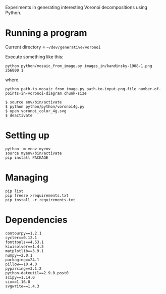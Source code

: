Experiments in generating interesting Voronoi decompositions using Python.


# Running a program


Current directory = `~/dev/generative/voronoi`

Execute something like this:

```
python python/mosaic_from_image.py images_in/kandinsky-1908-1.png 256000 1
```

where

```
python path-to-mosaic_from_image.py path-to-input-png-file number-of-points-in-voronoi-diagram chunk-size
```


```
$ source env/bin/activate
$ python python/python/voronoi4g.py
$ open voronoi_color_4g.svg
$ deactivate
```

# Setting up

```
python -m venv myenv
source myenv/bin/activate
pip install PACKAGE
```
# Managing

```
pip list
pip freeze >requirements.txt
pip install -r requirements.txt
```

# Dependencies

```
contourpy==1.2.1
cycler==0.12.1
fonttools==4.53.1
kiwisolver==1.4.5
matplotlib==3.9.1
numpy==2.0.1
packaging==24.1
pillow==10.4.0
pyparsing==3.1.2
python-dateutil==2.9.0.post0
scipy==1.14.0
six==1.16.0
svgwrite==1.4.3
```

